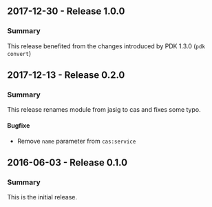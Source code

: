 ## 2017-12-30 - Release 1.0.0
### Summary

This release benefited from the changes introduced by PDK 1.3.0 (`pdk convert`)

## 2017-12-13 - Release 0.2.0
### Summary

This release renames module from jasig to cas and fixes some typo.

#### Bugfixe

- Remove `name` parameter from `cas:service`

## 2016-06-03 - Release 0.1.0
### Summary

This is the initial release.
